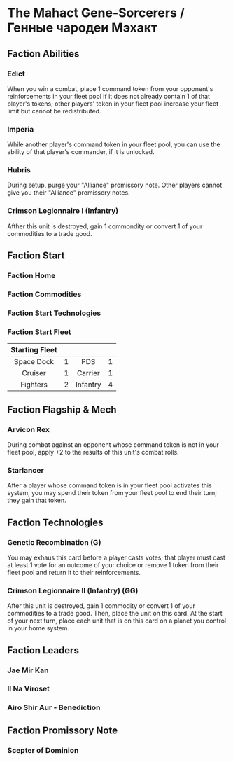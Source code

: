 # The Mahact Gene-Sorcerers / Генные чародеи Мэхакт

## Faction Abilities
### Edict

When you win a combat, place 1 command token from your opponent's reinforcements in your fleet pool if it does not already contain 1 of that player's tokens; other players' token in your fleet pool increase your fleet limit but cannot be redistributed.

### Imperia

While another player's command token in your fleet pool, you can use the ability of that player's commander, if it is unlocked.

### Hubris

During setup, purge your "Alliance" promissory note. Other players cannot give you their "Alliance" promissory notes.

### Crimson Legionnaire I (Infantry)

Afther this unit is destroyed, gain 1 commondity or convert 1 of your commodities to a trade good.

## Faction Start
### Faction Home
### Faction Commodities
### Faction Start Technologies
### Faction Start Fleet

| Starting Fleet | | | |
|:---:|:---:|:---:|:---:|
| Space Dock | 1 | PDS | 1 |
| Cruiser | 1 | Carrier | 1 |
| Fighters | 2 | Infantry | 4 |

## Faction Flagship & Mech
### Arvicon Rex

During combat against an opponent whose command token is not in your fleet pool, apply +2 to the results of this unit's combat rolls.

### Starlancer

After a player whose command token is in your fleet pool activates this system, you may spend their token from your fleet pool to end their turn; they gain that token.

## Faction Technologies
### Genetic Recombination (G)

You may exhaus this card before a player casts votes; that player must cast at least 1 vote for an outcome of your choice or remove 1 token from their fleet pool and return it to their reinforcements.

### Crimson Legionnaire II (Infantry) (GG)

After this unit is destroyed, gain 1 commodity or convert 1 of your commodities to a trade good. Then, place the unit on this card. At the start of your next turn, place each unit that is on this card on a planet you control in your home system.

## Faction Leaders
### Jae Mir Kan
### Il Na Viroset
### Airo Shir Aur - Benediction

## Faction Promissory Note

### Scepter of Dominion
